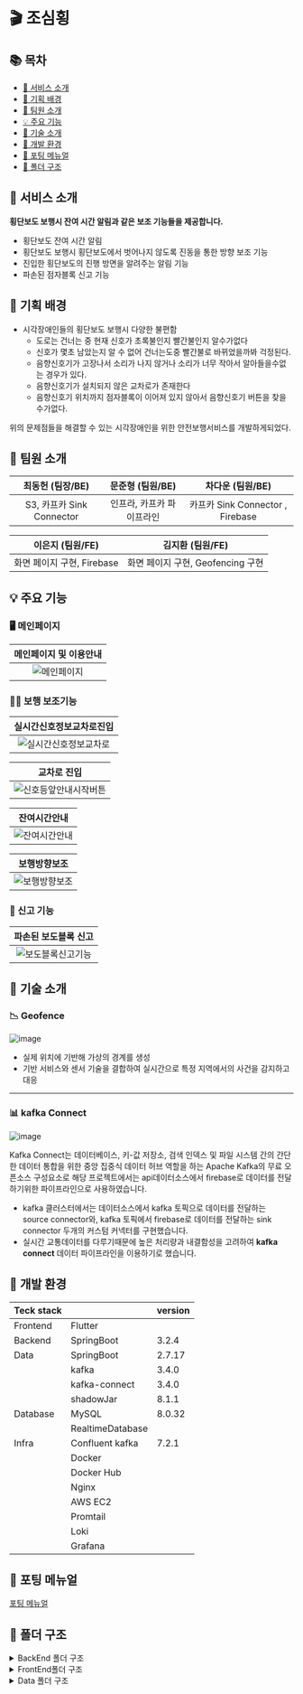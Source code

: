 # :clapper: 조심횡


## 📚 목차
- [💬 서비스 소개](#intro)
- [🎯 기획 배경](#plans)
- [🙇 팀원 소개](#members)
- [💡 주요 기능](#features)
- [🔑 기술 소개](#technology)
- [🔨 개발 환경](#skills)
- [🚀 포팅 메뉴얼](#installation)
- [📂 폴더 구조](#folder)

<a name="intro"></a>
## 💬 서비스 소개

**횡단보도 보행시 잔여 시간 알림과 같은 보조 기능들을 제공합니다.**

- 횡단보도 잔여 시간 알림
- 횡단보도 보행시 횡단보도에서 벗어나지 않도록 진동을 통한 방향 보조 기능
- 진입한 횡단보도의 진행 방면을 알려주는 알림 기능
- 파손된 점자블록 신고 기능

<a name="plans"></a>
## 🎯 기획 배경
- 시각장애인들의 횡단보도 보행시 다양한 불편함
    - 도로는 건너는 중 현재 신호가 초록불인지 빨간불인지 알수가없다
    - 신호가 몇초 남았는지 알 수 없어 건너는도중 빨간불로 바뀌었을까봐 걱정된다.
    - 음향신호기가 고장나서 소리가 나지 않거나 소리가 너무 작아서 알아들을수없는 경우가 있다.
    - 음향신호기가 설치되지 않은 교차로가 존재한다
    - 음향신호기 위치까지 점자블록이 이어져 있지 않아서 음향신호기 버튼을 찾을수가없다.  

위의 문제점들을 해결할 수 있는 시각장애인을 위한 안전보행서비스를 개발하게되었다.

<a name="members"></a>
## 🙇 팀원 소개

|**최동헌 (팀장/BE)**|**문준형 (팀원/BE)**|**차다운 (팀원/BE)**|
|:---:|:---:|:---:|
|S3, 카프카 Sink Connector|인프라, 카프카 파이프라인|카프카 Sink Connector , Firebase|


|**이은지 (팀원/FE)**|**김지환 (팀원/FE)**|
|:---:|:---:|
|화면 페이지 구현, Firebase|화면 페이지 구현, Geofencing 구현|

<a name="features"></a>

## 💡 주요 기능

### 🖥️ 메인페이지
|  메인페이지 및 이용안내  |
|:---------:|
| ![메인페이지](/uploads/84b6b438c4002259881bae0b283a7b4f/메인페이지및이용안내.gif) |

### 🙋‍♀️ 보행 보조기능

|  실시간신호정보교차로진입  |
|:---------:|
| ![실시간신호정보교차로](/uploads/d0c5ea5ef1cd618bf40b5971c0714101/실시간신호정보교차로.gif) |

|  교차로 진입  |
|:---------:|
| ![신호등앞안내시작버튼](/uploads/f4c3efd66637852087764c91dcfe8635/신호등앞안내시작버튼.gif) |

|  잔여시간안내  |
|:---------:|
| ![잔여시간안내](/uploads/d4a50b89f244fd2af91a7f44110cd415/잔여시간안내.gif) |

|  보행방향보조  |
|:---------:|
| ![보행방향보조](/uploads/5bfe6c9eb1f538a6dd2e555c00b8031c/보행방향보조.gif) |


### 📑 신고 기능
|  파손된 보도블록 신고  |
|:---------:|
| ![보도블록신고기능](/uploads/65a0c9fab829ff7e9982620428666e86/보도블록신고기능.gif) |


<a name="technology"></a>
## 🔑 기술 소개



### 📉 Geofence
![image](https://github.com/NoRuTnT/Dotori/assets/114069644/45e53796-5ac9-480d-9278-2769bb06ca49)
- 실제 위치에 기반해 가상의 경계를 생성
- 기반 서비스와 센서 기술을 결합하여 실시간으로 특정 지역에서의 사건을 감지하고 대응

---

### 📊 kafka Connect
![image](https://github.com/NoRuTnT/Dotori/assets/114069644/102c4418-0330-4dc9-a812-a773a30f2b2f)

Kafka Connect는 데이터베이스, 키-값 저장소, 검색 인덱스 및 파일 시스템 간의 간단한 데이터 통합을 위한 중앙 집중식 데이터 허브 역할을 하는 Apache Kafka의 무료 오픈소스 구성요소로 해당 프로젝트에서는 api데이터소스에서 firebase로 데이터를 전달하기위한 파이프라인으로 사용하였습니다.

- kafka 클러스터에서는 데이터소스에서 kafka 토픽으로 데이터를 전달하는 source connector와, kafka 토픽에서 firebase로 데이터를 전달하는 sink connector 두개의 커스텀 커넥터를 구현했습니다.
- 실시간 교통데이터를 다루기때문에 높은 처리량과 내결함성을 고려하여 **kafka connect** 데이터 파이프라인을 이용하기로 했습니다. 



<a name="skills"></a>
## 🔨 개발 환경

|Teck stack ||version|
|------|---|---|
|Frontend|Flutter||
|Backend|SpringBoot |3.2.4|
|Data|SpringBoot |2.7.17|
||kafka |3.4.0|
||kafka-connect |3.4.0|
||shadowJar |8.1.1|
|Database|MySQL|8.0.32|
||RealtimeDatabase||
|Infra|Confluent kafka|7.2.1|
||Docker||
||Docker Hub||
||Nginx||
||AWS EC2||
||Promtail||
||Loki||
||Grafana||

<a name="installation"></a>
## 🚀 포팅 메뉴얼
[포팅 메뉴얼](https://lab.ssafy.com/s10-final/S10P31A207/-/blob/aaf44307db9b6e519f78350e60d70e315db3e4b0/exec/deploy.md)

<a name="folder"></a>
## 📂 폴더 구조
<details>
<summary>BackEnd 폴더 구조</summary>
<div markdown="1">

```
📦backend
 ┣ 📂gradle
 ┃ ┗ 📂wrapper
 ┃ ┃ ┣ 📜gradle-wrapper.jar
 ┃ ┃ ┗ 📜gradle-wrapper.properties
 ┣ 📂src
 ┃ ┣ 📂main
 ┃ ┃ ┣ 📂java
 ┃ ┃ ┃ ┗ 📂com
 ┃ ┃ ┃ ┃ ┗ 📂becareful
 ┃ ┃ ┃ ┃ ┃ ┗ 📂backend
 ┃ ┃ ┃ ┃ ┃ ┃ ┣ 📂common
 ┃ ┃ ┃ ┃ ┃ ┃ ┃ ┣ 📂config
 ┃ ┃ ┃ ┃ ┃ ┃ ┃ ┃ ┗ 📜S3Config.java
 ┃ ┃ ┃ ┃ ┃ ┃ ┃ ┣ 📂controller
 ┃ ┃ ┃ ┃ ┃ ┃ ┃ ┃ ┗ 📜FileController.java
 ┃ ┃ ┃ ┃ ┃ ┃ ┃ ┣ 📂exception
 ┃ ┃ ┃ ┃ ┃ ┃ ┃ ┃ ┣ 📜BadRequestException.java
 ┃ ┃ ┃ ┃ ┃ ┃ ┃ ┃ ┣ 📜BusinessException.java
 ┃ ┃ ┃ ┃ ┃ ┃ ┃ ┃ ┣ 📜ForbiddenException.java
 ┃ ┃ ┃ ┃ ┃ ┃ ┃ ┃ ┣ 📜NotFoundException.java
 ┃ ┃ ┃ ┃ ┃ ┃ ┃ ┃ ┗ 📜UnauthorizedException.java
 ┃ ┃ ┃ ┃ ┃ ┃ ┃ ┣ 📂model
 ┃ ┃ ┃ ┃ ┃ ┃ ┃ ┃ ┣ 📂dto
 ┃ ┃ ┃ ┃ ┃ ┃ ┃ ┃ ┃ ┗ 📜SuccessResponse.java
 ┃ ┃ ┃ ┃ ┃ ┃ ┃ ┃ ┗ 📂entity
 ┃ ┃ ┃ ┃ ┃ ┃ ┃ ┃ ┃ ┗ 📜BaseTimeEntity.java
 ┃ ┃ ┃ ┃ ┃ ┃ ┃ ┗ 📂service
 ┃ ┃ ┃ ┃ ┃ ┃ ┃ ┃ ┗ 📜S3UploaderService.java
 ┃ ┃ ┃ ┃ ┃ ┃ ┣ 📂domain
 ┃ ┃ ┃ ┃ ┃ ┃ ┃ ┣ 📂intersection
 ┃ ┃ ┃ ┃ ┃ ┃ ┃ ┃ ┣ 📂common
 ┃ ┃ ┃ ┃ ┃ ┃ ┃ ┃ ┃ ┗ 📜.gitkeep
 ┃ ┃ ┃ ┃ ┃ ┃ ┃ ┃ ┣ 📂controller
 ┃ ┃ ┃ ┃ ┃ ┃ ┃ ┃ ┃ ┗ 📜IntersectionController.java
 ┃ ┃ ┃ ┃ ┃ ┃ ┃ ┃ ┣ 📂model
 ┃ ┃ ┃ ┃ ┃ ┃ ┃ ┃ ┃ ┣ 📂dto
 ┃ ┃ ┃ ┃ ┃ ┃ ┃ ┃ ┃ ┃ ┣ 📜CoordinateDto.java
 ┃ ┃ ┃ ┃ ┃ ┃ ┃ ┃ ┃ ┃ ┣ 📜CrosswalkResponseDto.java
 ┃ ┃ ┃ ┃ ┃ ┃ ┃ ┃ ┃ ┃ ┗ 📜IntersectionResponseDto.java
 ┃ ┃ ┃ ┃ ┃ ┃ ┃ ┃ ┃ ┗ 📂entity
 ┃ ┃ ┃ ┃ ┃ ┃ ┃ ┃ ┃ ┃ ┣ 📜crosswalk.java
 ┃ ┃ ┃ ┃ ┃ ┃ ┃ ┃ ┃ ┃ ┗ 📜Intersection.java
 ┃ ┃ ┃ ┃ ┃ ┃ ┃ ┃ ┣ 📂repository
 ┃ ┃ ┃ ┃ ┃ ┃ ┃ ┃ ┃ ┣ 📜CrosswalkRepository.java
 ┃ ┃ ┃ ┃ ┃ ┃ ┃ ┃ ┃ ┗ 📜IntersectionRepository.java
 ┃ ┃ ┃ ┃ ┃ ┃ ┃ ┃ ┗ 📂service
 ┃ ┃ ┃ ┃ ┃ ┃ ┃ ┃ ┃ ┗ 📜IntersectionService.java
 ┃ ┃ ┃ ┃ ┃ ┃ ┃ ┗ 📂report
 ┃ ┃ ┃ ┃ ┃ ┃ ┃ ┃ ┣ 📂common
 ┃ ┃ ┃ ┃ ┃ ┃ ┃ ┃ ┃ ┗ 📜.gitkeep
 ┃ ┃ ┃ ┃ ┃ ┃ ┃ ┃ ┣ 📂controller
 ┃ ┃ ┃ ┃ ┃ ┃ ┃ ┃ ┃ ┗ 📜ReportController.java
 ┃ ┃ ┃ ┃ ┃ ┃ ┃ ┃ ┣ 📂model
 ┃ ┃ ┃ ┃ ┃ ┃ ┃ ┃ ┃ ┣ 📂dto
 ┃ ┃ ┃ ┃ ┃ ┃ ┃ ┃ ┃ ┃ ┗ 📜ReportResponseDto.java
 ┃ ┃ ┃ ┃ ┃ ┃ ┃ ┃ ┃ ┗ 📂entity
 ┃ ┃ ┃ ┃ ┃ ┃ ┃ ┃ ┃ ┃ ┗ 📜Report.java
 ┃ ┃ ┃ ┃ ┃ ┃ ┃ ┃ ┣ 📂repository
 ┃ ┃ ┃ ┃ ┃ ┃ ┃ ┃ ┃ ┗ 📜ReportRepository.java
 ┃ ┃ ┃ ┃ ┃ ┃ ┃ ┃ ┗ 📂service
 ┃ ┃ ┃ ┃ ┃ ┃ ┃ ┃ ┃ ┗ 📜ReportService.java
 ┃ ┃ ┃ ┃ ┃ ┃ ┗ 📜BackendApplication.java
 ┃ ┃ ┗ 📂resources
 ┃ ┃ ┃ ┣ 📜application-db.yml
 ┃ ┃ ┃ ┣ 📜application-s3.yml
 ┃ ┃ ┃ ┣ 📜application-security.yml
 ┃ ┃ ┃ ┗ 📜application.yml
 ┃ ┗ 📂test
 ┃ ┃ ┣ 📂java
 ┃ ┃ ┃ ┗ 📂com
 ┃ ┃ ┃ ┃ ┗ 📂becareful
 ┃ ┃ ┃ ┃ ┃ ┗ 📂backend
 ┃ ┃ ┃ ┃ ┃ ┃ ┣ 📂report
 ┃ ┃ ┃ ┃ ┃ ┃ ┃ ┗ 📂controller
 ┃ ┃ ┃ ┃ ┃ ┃ ┃ ┃ ┗ 📜ReportControllerTest.java
 ┃ ┃ ┃ ┃ ┃ ┃ ┗ 📜BackendApplicationTests.java
 ┃ ┃ ┗ 📂resources
 ┃ ┃ ┃ ┗ 📜application.yml
 ┣ 📜.gitignore
 ┣ 📜build.gradle
 ┣ 📜Dockerfile
 ┣ 📜gradlew
 ┣ 📜gradlew.bat
 ┗ 📜settings.gradle
```
</div>
</details>

<details>
<summary>FrontEnd폴더 구조</summary>
<div markdown="1">

```
📦frontend
 ┣ 📂.idea
 ┃ ┣ 📜frontend.iml
 ┃ ┣ 📜misc.xml
 ┃ ┣ 📜modules.xml
 ┃ ┣ 📜vcs.xml
 ┃ ┗ 📜workspace.xml
 ┗ 📂becarefulcrosswalk
 ┃ ┣ 📂android
 ┃ ┃ ┣ 📂app
 ┃ ┃ ┃ ┣ 📂src
 ┃ ┃ ┃ ┃ ┣ 📂debug
 ┃ ┃ ┃ ┃ ┃ ┗ 📜AndroidManifest.xml
 ┃ ┃ ┃ ┃ ┣ 📂main
 ┃ ┃ ┃ ┃ ┃ ┣ 📂kotlin
 ┃ ┃ ┃ ┃ ┃ ┃ ┗ 📂com
 ┃ ┃ ┃ ┃ ┃ ┃ ┃ ┗ 📂a207
 ┃ ┃ ┃ ┃ ┃ ┃ ┃ ┃ ┗ 📂becarefulcrosswalk
 ┃ ┃ ┃ ┃ ┃ ┃ ┃ ┃ ┃ ┗ 📜MainActivity.kt
 ┃ ┃ ┃ ┃ ┃ ┣ 📂res
 ┃ ┃ ┃ ┃ ┃ ┃ ┣ 📂drawable
 ┃ ┃ ┃ ┃ ┃ ┃ ┃ ┗ 📜launch_background.xml
 ┃ ┃ ┃ ┃ ┃ ┃ ┣ 📂drawable-v21
 ┃ ┃ ┃ ┃ ┃ ┃ ┃ ┗ 📜launch_background.xml
 ┃ ┃ ┃ ┃ ┃ ┃ ┣ 📂mipmap-hdpi
 ┃ ┃ ┃ ┃ ┃ ┃ ┃ ┣ 📜ic_launcher.png
 ┃ ┃ ┃ ┃ ┃ ┃ ┃ ┗ 📜traffic_lights.png
 ┃ ┃ ┃ ┃ ┃ ┃ ┣ 📂mipmap-mdpi
 ┃ ┃ ┃ ┃ ┃ ┃ ┃ ┗ 📜ic_launcher.png
 ┃ ┃ ┃ ┃ ┃ ┃ ┣ 📂mipmap-xhdpi
 ┃ ┃ ┃ ┃ ┃ ┃ ┃ ┗ 📜ic_launcher.png
 ┃ ┃ ┃ ┃ ┃ ┃ ┣ 📂mipmap-xxhdpi
 ┃ ┃ ┃ ┃ ┃ ┃ ┃ ┗ 📜ic_launcher.png
 ┃ ┃ ┃ ┃ ┃ ┃ ┣ 📂mipmap-xxxhdpi
 ┃ ┃ ┃ ┃ ┃ ┃ ┃ ┗ 📜ic_launcher.png
 ┃ ┃ ┃ ┃ ┃ ┃ ┣ 📂values
 ┃ ┃ ┃ ┃ ┃ ┃ ┃ ┗ 📜styles.xml
 ┃ ┃ ┃ ┃ ┃ ┃ ┗ 📂values-night
 ┃ ┃ ┃ ┃ ┃ ┃ ┃ ┗ 📜styles.xml
 ┃ ┃ ┃ ┃ ┃ ┗ 📜AndroidManifest.xml
 ┃ ┃ ┃ ┃ ┗ 📂profile
 ┃ ┃ ┃ ┃ ┃ ┗ 📜AndroidManifest.xml
 ┃ ┃ ┃ ┗ 📜build.gradle
 ┃ ┃ ┣ 📂gradle
 ┃ ┃ ┃ ┗ 📂wrapper
 ┃ ┃ ┃ ┃ ┗ 📜gradle-wrapper.properties
 ┃ ┃ ┣ 📜.gitignore
 ┃ ┃ ┣ 📜build.gradle
 ┃ ┃ ┣ 📜gradle.properties
 ┃ ┃ ┗ 📜settings.gradle
 ┃ ┣ 📂assets
 ┃ ┃ ┗ 📂sounds
 ┃ ┃ ┃ ┣ 📜cameraFlash.mp3
 ┃ ┃ ┃ ┗ 📜half-pass.mp3
 ┃ ┣ 📂images
 ┃ ┃ ┣ 📜checked.png
 ┃ ┃ ┣ 📜fail.png
 ┃ ┃ ┣ 📜information.png
 ┃ ┃ ┣ 📜lamplight.png
 ┃ ┃ ┣ 📜map.png
 ┃ ┃ ┣ 📜report.png
 ┃ ┃ ┗ 📜traffic-lights.png
 ┃ ┣ 📂ios
 ┃ ┃ ┣ 📂Flutter
 ┃ ┃ ┃ ┣ 📜AppFrameworkInfo.plist
 ┃ ┃ ┃ ┣ 📜Debug.xcconfig
 ┃ ┃ ┃ ┗ 📜Release.xcconfig
 ┃ ┃ ┣ 📂Runner
 ┃ ┃ ┃ ┣ 📂Assets.xcassets
 ┃ ┃ ┃ ┃ ┣ 📂AppIcon.appiconset
 ┃ ┃ ┃ ┃ ┃ ┣ 📜Contents.json
 ┃ ┃ ┃ ┃ ┃ ┣ 📜Icon-App-1024x1024@1x.png
 ┃ ┃ ┃ ┃ ┃ ┣ 📜Icon-App-20x20@1x.png
 ┃ ┃ ┃ ┃ ┃ ┣ 📜Icon-App-20x20@2x.png
 ┃ ┃ ┃ ┃ ┃ ┣ 📜Icon-App-20x20@3x.png
 ┃ ┃ ┃ ┃ ┃ ┣ 📜Icon-App-29x29@1x.png
 ┃ ┃ ┃ ┃ ┃ ┣ 📜Icon-App-29x29@2x.png
 ┃ ┃ ┃ ┃ ┃ ┣ 📜Icon-App-29x29@3x.png
 ┃ ┃ ┃ ┃ ┃ ┣ 📜Icon-App-40x40@1x.png
 ┃ ┃ ┃ ┃ ┃ ┣ 📜Icon-App-40x40@2x.png
 ┃ ┃ ┃ ┃ ┃ ┣ 📜Icon-App-40x40@3x.png
 ┃ ┃ ┃ ┃ ┃ ┣ 📜Icon-App-60x60@2x.png
 ┃ ┃ ┃ ┃ ┃ ┣ 📜Icon-App-60x60@3x.png
 ┃ ┃ ┃ ┃ ┃ ┣ 📜Icon-App-76x76@1x.png
 ┃ ┃ ┃ ┃ ┃ ┣ 📜Icon-App-76x76@2x.png
 ┃ ┃ ┃ ┃ ┃ ┗ 📜Icon-App-83.5x83.5@2x.png
 ┃ ┃ ┃ ┃ ┗ 📂LaunchImage.imageset
 ┃ ┃ ┃ ┃ ┃ ┣ 📜Contents.json
 ┃ ┃ ┃ ┃ ┃ ┣ 📜LaunchImage.png
 ┃ ┃ ┃ ┃ ┃ ┣ 📜LaunchImage@2x.png
 ┃ ┃ ┃ ┃ ┃ ┣ 📜LaunchImage@3x.png
 ┃ ┃ ┃ ┃ ┃ ┗ 📜README.md
 ┃ ┃ ┃ ┣ 📂Base.lproj
 ┃ ┃ ┃ ┃ ┣ 📜LaunchScreen.storyboard
 ┃ ┃ ┃ ┃ ┗ 📜Main.storyboard
 ┃ ┃ ┃ ┣ 📜AppDelegate.swift
 ┃ ┃ ┃ ┣ 📜Info.plist
 ┃ ┃ ┃ ┗ 📜Runner-Bridging-Header.h
 ┃ ┃ ┣ 📂Runner.xcodeproj
 ┃ ┃ ┃ ┣ 📂project.xcworkspace
 ┃ ┃ ┃ ┃ ┣ 📂xcshareddata
 ┃ ┃ ┃ ┃ ┃ ┣ 📜IDEWorkspaceChecks.plist
 ┃ ┃ ┃ ┃ ┃ ┗ 📜WorkspaceSettings.xcsettings
 ┃ ┃ ┃ ┃ ┗ 📜contents.xcworkspacedata
 ┃ ┃ ┃ ┣ 📂xcshareddata
 ┃ ┃ ┃ ┃ ┗ 📂xcschemes
 ┃ ┃ ┃ ┃ ┃ ┗ 📜Runner.xcscheme
 ┃ ┃ ┃ ┗ 📜project.pbxproj
 ┃ ┃ ┣ 📂Runner.xcworkspace
 ┃ ┃ ┃ ┣ 📂xcshareddata
 ┃ ┃ ┃ ┃ ┣ 📜IDEWorkspaceChecks.plist
 ┃ ┃ ┃ ┃ ┗ 📜WorkspaceSettings.xcsettings
 ┃ ┃ ┃ ┗ 📜contents.xcworkspacedata
 ┃ ┃ ┣ 📂RunnerTests
 ┃ ┃ ┃ ┗ 📜RunnerTests.swift
 ┃ ┃ ┗ 📜.gitignore
 ┃ ┣ 📂lib
 ┃ ┃ ┣ 📂env
 ┃ ┃ ┃ ┗ 📜env.dart
 ┃ ┃ ┣ 📂models
 ┃ ┃ ┃ ┣ 📜geofence_model.dart
 ┃ ┃ ┃ ┣ 📜intersection_model.dart
 ┃ ┃ ┃ ┗ 📜traffic_light_model.dart
 ┃ ┃ ┣ 📂provider
 ┃ ┃ ┃ ┣ 📜crosswalk_info.dart
 ┃ ┃ ┃ ┣ 📜current_page.dart
 ┃ ┃ ┃ ┣ 📜my_location_state.dart
 ┃ ┃ ┃ ┗ 📜report_data.dart
 ┃ ┃ ┣ 📂screens
 ┃ ┃ ┃ ┣ 📂report
 ┃ ┃ ┃ ┃ ┣ 📜report_fail_screen.dart
 ┃ ┃ ┃ ┃ ┣ 📜report_location_screen.dart
 ┃ ┃ ┃ ┃ ┣ 📜report_photo_screen.dart
 ┃ ┃ ┃ ┃ ┣ 📜report_stt_result_screen.dart
 ┃ ┃ ┃ ┃ ┣ 📜report_success_screen.dart
 ┃ ┃ ┃ ┃ ┗ 📜report_voice_screen.dart
 ┃ ┃ ┃ ┣ 📂userGuide
 ┃ ┃ ┃ ┃ ┣ 📜user_guide_screen.dart
 ┃ ┃ ┃ ┃ ┗ 📜user_guide_screen2.dart
 ┃ ┃ ┃ ┣ 📜landing_screen.dart
 ┃ ┃ ┃ ┣ 📜main_screen.dart
 ┃ ┃ ┃ ┗ 📜map_screen.dart
 ┃ ┃ ┣ 📂service
 ┃ ┃ ┃ ┣ 📜api_service.dart
 ┃ ┃ ┃ ┣ 📜my_direction.dart
 ┃ ┃ ┃ ┗ 📜my_location.dart
 ┃ ┃ ┣ 📂theme
 ┃ ┃ ┃ ┗ 📜colors.dart
 ┃ ┃ ┣ 📂utils
 ┃ ┃ ┃ ┣ 📜bottom_bar.dart
 ┃ ┃ ┃ ┗ 📜temp.dart
 ┃ ┃ ┣ 📂widgets
 ┃ ┃ ┃ ┣ 📜alert_dialog_widget.dart
 ┃ ┃ ┃ ┣ 📜button_widget.dart
 ┃ ┃ ┃ ┣ 📜guide_widget.dart
 ┃ ┃ ┃ ┣ 📜logo_widget.dart
 ┃ ┃ ┃ ┣ 📜modal_widget.dart
 ┃ ┃ ┃ ┣ 📜prompt_widget.dart
 ┃ ┃ ┃ ┗ 📜service_box_widget.dart
 ┃ ┃ ┣ 📜firebase_options.dart
 ┃ ┃ ┗ 📜main.dart
 ┃ ┣ 📂linux
 ┃ ┃ ┣ 📂flutter
 ┃ ┃ ┃ ┣ 📜CMakeLists.txt
 ┃ ┃ ┃ ┣ 📜generated_plugins.cmake
 ┃ ┃ ┃ ┣ 📜generated_plugin_registrant.cc
 ┃ ┃ ┃ ┗ 📜generated_plugin_registrant.h
 ┃ ┃ ┣ 📜.gitignore
 ┃ ┃ ┣ 📜CMakeLists.txt
 ┃ ┃ ┣ 📜main.cc
 ┃ ┃ ┣ 📜my_application.cc
 ┃ ┃ ┗ 📜my_application.h
 ┃ ┣ 📂macos
 ┃ ┃ ┣ 📂Flutter
 ┃ ┃ ┃ ┣ 📜Flutter-Debug.xcconfig
 ┃ ┃ ┃ ┣ 📜Flutter-Release.xcconfig
 ┃ ┃ ┃ ┗ 📜GeneratedPluginRegistrant.swift
 ┃ ┃ ┣ 📂Runner
 ┃ ┃ ┃ ┣ 📂Assets.xcassets
 ┃ ┃ ┃ ┃ ┗ 📂AppIcon.appiconset
 ┃ ┃ ┃ ┃ ┃ ┣ 📜app_icon_1024.png
 ┃ ┃ ┃ ┃ ┃ ┣ 📜app_icon_128.png
 ┃ ┃ ┃ ┃ ┃ ┣ 📜app_icon_16.png
 ┃ ┃ ┃ ┃ ┃ ┣ 📜app_icon_256.png
 ┃ ┃ ┃ ┃ ┃ ┣ 📜app_icon_32.png
 ┃ ┃ ┃ ┃ ┃ ┣ 📜app_icon_512.png
 ┃ ┃ ┃ ┃ ┃ ┣ 📜app_icon_64.png
 ┃ ┃ ┃ ┃ ┃ ┗ 📜Contents.json
 ┃ ┃ ┃ ┣ 📂Base.lproj
 ┃ ┃ ┃ ┃ ┗ 📜MainMenu.xib
 ┃ ┃ ┃ ┣ 📂Configs
 ┃ ┃ ┃ ┃ ┣ 📜AppInfo.xcconfig
 ┃ ┃ ┃ ┃ ┣ 📜Debug.xcconfig
 ┃ ┃ ┃ ┃ ┣ 📜Release.xcconfig
 ┃ ┃ ┃ ┃ ┗ 📜Warnings.xcconfig
 ┃ ┃ ┃ ┣ 📜AppDelegate.swift
 ┃ ┃ ┃ ┣ 📜DebugProfile.entitlements
 ┃ ┃ ┃ ┣ 📜Info.plist
 ┃ ┃ ┃ ┣ 📜MainFlutterWindow.swift
 ┃ ┃ ┃ ┗ 📜Release.entitlements
 ┃ ┃ ┣ 📂Runner.xcodeproj
 ┃ ┃ ┃ ┣ 📂project.xcworkspace
 ┃ ┃ ┃ ┃ ┗ 📂xcshareddata
 ┃ ┃ ┃ ┃ ┃ ┗ 📜IDEWorkspaceChecks.plist
 ┃ ┃ ┃ ┣ 📂xcshareddata
 ┃ ┃ ┃ ┃ ┗ 📂xcschemes
 ┃ ┃ ┃ ┃ ┃ ┗ 📜Runner.xcscheme
 ┃ ┃ ┃ ┗ 📜project.pbxproj
 ┃ ┃ ┣ 📂Runner.xcworkspace
 ┃ ┃ ┃ ┣ 📂xcshareddata
 ┃ ┃ ┃ ┃ ┗ 📜IDEWorkspaceChecks.plist
 ┃ ┃ ┃ ┗ 📜contents.xcworkspacedata
 ┃ ┃ ┣ 📂RunnerTests
 ┃ ┃ ┃ ┗ 📜RunnerTests.swift
 ┃ ┃ ┗ 📜.gitignore
 ┃ ┣ 📂sounds
 ┃ ┃ ┗ 📜all-pass.mp3
 ┃ ┣ 📂test
 ┃ ┃ ┗ 📜widget_test.dart
 ┃ ┣ 📂web
 ┃ ┃ ┣ 📂icons
 ┃ ┃ ┃ ┣ 📜Icon-192.png
 ┃ ┃ ┃ ┣ 📜Icon-512.png
 ┃ ┃ ┃ ┣ 📜Icon-maskable-192.png
 ┃ ┃ ┃ ┗ 📜Icon-maskable-512.png
 ┃ ┃ ┣ 📜favicon.png
 ┃ ┃ ┣ 📜index.html
 ┃ ┃ ┗ 📜manifest.json
 ┃ ┣ 📂windows
 ┃ ┃ ┣ 📂flutter
 ┃ ┃ ┃ ┣ 📜CMakeLists.txt
 ┃ ┃ ┃ ┣ 📜generated_plugins.cmake
 ┃ ┃ ┃ ┣ 📜generated_plugin_registrant.cc
 ┃ ┃ ┃ ┗ 📜generated_plugin_registrant.h
 ┃ ┃ ┣ 📂runner
 ┃ ┃ ┃ ┣ 📂resources
 ┃ ┃ ┃ ┃ ┗ 📜app_icon.ico
 ┃ ┃ ┃ ┣ 📜CMakeLists.txt
 ┃ ┃ ┃ ┣ 📜flutter_window.cpp
 ┃ ┃ ┃ ┣ 📜flutter_window.h
 ┃ ┃ ┃ ┣ 📜main.cpp
 ┃ ┃ ┃ ┣ 📜resource.h
 ┃ ┃ ┃ ┣ 📜runner.exe.manifest
 ┃ ┃ ┃ ┣ 📜Runner.rc
 ┃ ┃ ┃ ┣ 📜utils.cpp
 ┃ ┃ ┃ ┣ 📜utils.h
 ┃ ┃ ┃ ┣ 📜win32_window.cpp
 ┃ ┃ ┃ ┗ 📜win32_window.h
 ┃ ┃ ┣ 📜.gitignore
 ┃ ┃ ┗ 📜CMakeLists.txt
 ┃ ┣ 📜.gitignore
 ┃ ┣ 📜.metadata
 ┃ ┣ 📜analysis_options.yaml
 ┃ ┣ 📜pubspec.lock
 ┃ ┣ 📜pubspec.yaml
 ┃ ┗ 📜README.md
```
</div>
</details>

<details>
<summary>Data 폴더 구조</summary>
<div markdown="1">

```
📦data
 ┣ 📂gradle
 ┃ ┗ 📂wrapper
 ┃ ┃ ┣ 📜gradle-wrapper.jar
 ┃ ┃ ┗ 📜gradle-wrapper.properties
 ┣ 📂sink
 ┃ ┣ 📂src
 ┃ ┃ ┗ 📂main
 ┃ ┃ ┃ ┗ 📂java
 ┃ ┃ ┃ ┃ ┗ 📂com
 ┃ ┃ ┃ ┃ ┃ ┗ 📂sinkconnector
 ┃ ┃ ┃ ┃ ┃ ┃ ┣ 📂config
 ┃ ┃ ┃ ┃ ┃ ┃ ┃ ┗ 📜TrafficLightSinkConnectorConfig.java
 ┃ ┃ ┃ ┃ ┃ ┃ ┣ 📂dataset
 ┃ ┃ ┃ ┃ ┃ ┃ ┃ ┣ 📂model
 ┃ ┃ ┃ ┃ ┃ ┃ ┃ ┃ ┗ 📜TrafficSignalData.java
 ┃ ┃ ┃ ┃ ┃ ┃ ┃ ┗ 📜CustomLocalDateTimeDeserializer.java
 ┃ ┃ ┃ ┃ ┃ ┃ ┣ 📜FirebaseAdmin.java
 ┃ ┃ ┃ ┃ ┃ ┃ ┣ 📜TrafficLightSinkConnector.java
 ┃ ┃ ┃ ┃ ┃ ┃ ┗ 📜TrafficLightSinkTask.java
 ┃ ┗ 📜build.gradle
 ┣ 📂source
 ┃ ┣ 📂src
 ┃ ┃ ┗ 📂main
 ┃ ┃ ┃ ┗ 📂java
 ┃ ┃ ┃ ┃ ┗ 📂com
 ┃ ┃ ┃ ┃ ┃ ┗ 📂sourceconnector
 ┃ ┃ ┃ ┃ ┃ ┃ ┣ 📂config
 ┃ ┃ ┃ ┃ ┃ ┃ ┃ ┗ 📜TrafficLightSourceConnectorConfig.java
 ┃ ┃ ┃ ┃ ┃ ┃ ┣ 📂dataset
 ┃ ┃ ┃ ┃ ┃ ┃ ┃ ┣ 📂model
 ┃ ┃ ┃ ┃ ┃ ┃ ┃ ┃ ┗ 📜TrafficSignalData.java
 ┃ ┃ ┃ ┃ ┃ ┃ ┃ ┣ 📜CustomLocalDateTimeDeserializer.java
 ┃ ┃ ┃ ┃ ┃ ┃ ┃ ┗ 📜DataService.java
 ┃ ┃ ┃ ┃ ┃ ┃ ┣ 📜TrafficLightSourceConnector.java
 ┃ ┃ ┃ ┃ ┃ ┃ ┣ 📜TrafficLightSourcePartition.java
 ┃ ┃ ┃ ┃ ┃ ┃ ┗ 📜TrafficLightSourceTask.java
 ┃ ┗ 📜build.gradle
 ┣ 📜.gitignore
 ┣ 📜application.yml
 ┣ 📜build.gradle
 ┣ 📜Dockerfile
 ┣ 📜gradlew
 ┣ 📜gradlew.bat
 ┗ 📜settings.gradle
```
</div>
</details>

